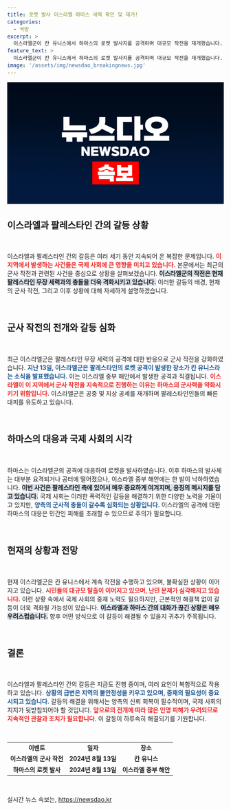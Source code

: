 ```yaml
---
title: 로켓 발사 이스라엘 하마스 세력 확인 및 제거!
categories:
  - 국방
excerpt: >
  이스라엘군이 칸 유니스에서 하마스의 로켓 발사지를 공격하며 대규모 작전을 재개했습니다. 이로 인해 팔레스타인인들이 다시 탈출하고, 텔아비브를 겨냥한 공격이 다시 시작된 가운데 긴장이 고조되고 있습니다. 클릭해서 자세한 소식을 확인하세요!
feature_text: >
  이스라엘군이 칸 유니스에서 하마스의 로켓 발사지를 공격하며 대규모 작전을 재개했습니다. 이로 인해 팔레스타인인들이 다시 탈출하고, 텔아비브를 겨냥한 공격이 다시 시작된 가운데 긴장이 고조되고 있습니다. 클릭해서 자세한 소식을 확인하세요!
image: '/assets/img/newsdao_breakingnews.jpg'
---
```


<p><img src="/assets/img/newsdao_breakingnews.jpg" alt="koreaapp 속보" /></p>

<h2 data-ke-size="size26">이스라엘과 팔레스타인 간의 갈등 상황</h2>

<p data-ke-size="size16">&nbsp;</p>

<p>이스라엘과 팔레스타인 간의 갈등은 여러 세기 동안 지속되어 온 복잡한 문제입니다. <b><span style="color: #ee2323;">이 지역에서 발생하는 사건들은 국제 사회에 큰 영향을 미치고 있습니다.</span></b> 본문에서는 최근의 군사 작전과 관련된 사건을 중심으로 상황을 살펴보겠습니다. <b><span style="background-color: #21538527;">이스라엘군의 작전은 현재 팔레스타인 무장 세력과의 충돌을 더욱 격화시키고 있습니다.</span></b> 이러한 갈등의 배경, 현재의 군사 작전, 그리고 이후 상황에 대해 자세하게 설명하겠습니다.</p>

<p data-ke-size="size16">&nbsp;</p>

<h2 data-ke-size="size26">군사 작전의 전개와 갈등 심화</h2>

<p data-ke-size="size16">&nbsp;</p>

<p>최근 이스라엘군은 팔레스타인 무장 세력의 공격에 대한 반응으로 군사 작전을 강화하였습니다. <b><span style="color: #1a5490;">지난 13일, 이스라엘군은 팔레스타인의 로켓 공격이 발생한 장소가 칸 유니스라는 소식을 발표했습니다.</span></b> 이는 이스라엘 중부 해안에서 발생한 공격과 직결됩니다. <b><span style="color: #ee2323;">이스라엘이 이 지역에서 군사 작전을 지속적으로 진행하는 이유는 하마스의 군사력을 약화시키기 위함입니다.</span></b> 이스라엘군은 공중 및 지상 공세를 재개하며 팔레스타인인들의 빠른 대피를 유도하고 있습니다. </p>

<p data-ke-size="size16">&nbsp;</p>

<h2 data-ke-size="size26">하마스의 대응과 국제 사회의 시각</h2>

<p data-ke-size="size16">&nbsp;</p>

<p>하마스는 이스라엘군의 공격에 대응하여 로켓을 발사하였습니다. 이후 하마스의 발사체는 대부분 요격되거나 공터에 떨어졌으나, 이스라엘 중부 해안에는 한 발이 낙하하였습니다. <b><span style="background-color: #21538527;">이번 사건은 팔레스타인 측에 있어서 매우 중요하게 여겨지며, 응징의 메시지를 담고 있습니다.</span></b> 국제 사회는 이러한 폭력적인 갈등을 해결하기 위한 다양한 노력을 기울이고 있지만, <b><span style="color: #1a5490;">양측의 군사적 충돌이 갈수록 심화되는 상황입니다.</span></b> 이스라엘의 공격에 대한 하마스의 대응은 민간인 피해를 초래할 수 있으므로 주의가 필요합니다.</p>

<p data-ke-size="size16">&nbsp;</p>

<h2 data-ke-size="size26">현재의 상황과 전망</h2>

<p data-ke-size="size16">&nbsp;</p>

<p>현재 이스라엘군은 칸 유니스에서 계속 작전을 수행하고 있으며, 불확실한 상황이 이어지고 있습니다. <b><span style="color: #ee2323;">시민들의 대규모 탈출이 이어지고 있으며, 난민 문제가 심각해지고 있습니다.</span></b> 이런 상황 속에서 국제 사회의 중재 노력도 필요하지만, 근본적인 해결책 없이 갈등이 더욱 격화될 가능성이 있습니다. <b><span style="background-color: #21538527;">이스라엘과 하마스 간의 대화가 끊긴 상황은 매우 우려스럽습니다.</span></b> 향후 어떤 방식으로 이 갈등이 해결될 수 있을지 귀추가 주목됩니다.</p>

<p data-ke-size="size16">&nbsp;</p>

<h2 data-ke-size="size26">결론</h2>

<p data-ke-size="size16">&nbsp;</p>

<p>이스라엘과 팔레스타인 간의 갈등은 지금도 진행 중이며, 여러 요인이 복합적으로 작용하고 있습니다. <b><span style="color: #1a5490;">상황의 급변은 지역의 불안정성을 키우고 있으며, 중재의 필요성이 중요시되고 있습니다.</span></b> 갈등의 해결을 위해서는 양측의 신뢰 회복이 필수적이며, 국제 사회의 지지가 뒷받침되어야 할 것입니다. <b><span style="color: #ee2323;">앞으로의 전개에 따라 많은 인명 피해가 우려되므로 지속적인 관찰과 조치가 필요합니다.</span></b> 이 갈등이 하루속히 해결되기를 기원합니다.</p>

<p data-ke-size="size16">&nbsp;</p> 

<table style="width:100%;">
    <tr>
        <td style="text-align: center; height: 17px;"><b>이벤트</b></td>
        <td style="text-align: center; height: 17px;"><b>일자</b></td>
        <td style="text-align: center; height: 17px;"><b>장소</b></td>
    </tr>
    <tr>
        <td style="text-align: center; height: 17px;"><b>이스라엘의 군사 작전</b></td>
        <td style="text-align: center; height: 17px;"><b>2024년 8월 13일</b></td>
        <td style="text-align: center; height: 17px;"><b>칸 유니스</b></td>
    </tr>
    <tr>
        <td style="text-align: center; height: 17px;"><b>하마스의 로켓 발사</b></td>
        <td style="text-align: center; height: 17px;"><b>2024년 8월 13일</b></td>
        <td style="text-align: center; height: 17px;"><b>이스라엘 중부 해안</b></td>
    </tr>
</table>

<p data-ke-size="size16">&nbsp;</p>
실시간 뉴스 속보는, <a href="https://newsdao.kr" rel="dofollow">https://newsdao.kr</a>


